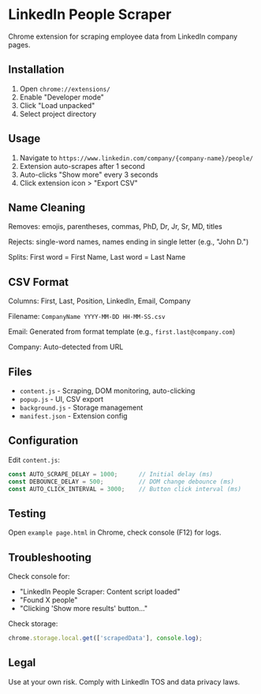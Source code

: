 # LinkedIn People Scraper

Chrome extension for scraping employee data from LinkedIn company pages.

## Installation

1. Open `chrome://extensions/`
2. Enable "Developer mode"
3. Click "Load unpacked"
4. Select project directory

## Usage

1. Navigate to `https://www.linkedin.com/company/{company-name}/people/`
2. Extension auto-scrapes after 1 second
3. Auto-clicks "Show more" every 3 seconds
4. Click extension icon > "Export CSV"

## Name Cleaning

Removes: emojis, parentheses, commas, PhD, Dr, Jr, Sr, MD, titles

Rejects: single-word names, names ending in single letter (e.g., "John D.")

Splits: First word = First Name, Last word = Last Name

## CSV Format

Columns: First, Last, Position, LinkedIn, Email, Company

Filename: `CompanyName YYYY-MM-DD HH-MM-SS.csv`

Email: Generated from format template (e.g., `first.last@company.com`)

Company: Auto-detected from URL

## Files

- `content.js` - Scraping, DOM monitoring, auto-clicking
- `popup.js` - UI, CSV export
- `background.js` - Storage management
- `manifest.json` - Extension config

## Configuration

Edit `content.js`:

```javascript
const AUTO_SCRAPE_DELAY = 1000;      // Initial delay (ms)
const DEBOUNCE_DELAY = 500;          // DOM change debounce (ms)
const AUTO_CLICK_INTERVAL = 3000;    // Button click interval (ms)
```

## Testing

Open `example page.html` in Chrome, check console (F12) for logs.

## Troubleshooting

Check console for:
- "LinkedIn People Scraper: Content script loaded"
- "Found X people"
- "Clicking 'Show more results' button..."

Check storage:
```javascript
chrome.storage.local.get(['scrapedData'], console.log);
```

## Legal

Use at your own risk. Comply with LinkedIn TOS and data privacy laws.
